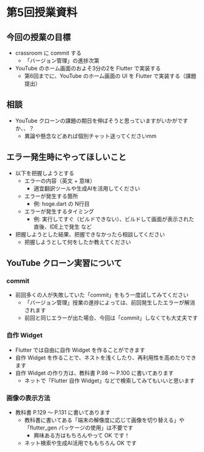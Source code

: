 # 第5回授業資料

## 今回の授業の目標

- crassroom に commit する
  - 「バージョン管理」の進捗次第
- YouTube のホーム画面のおよそ3分の2を Flutter で実装する
  - 第6回までに、YouTube のホーム画面の UI を Flutter で実装する（課題提出）

## 相談

- YouTube クローンの課題の期日を伸ばそうと思っていますがいかがですか、、？
  - 異論や懸念などあれば個別チャット送ってくださいmm

## エラー発生時にやってほしいこと

- 以下を把握しようとする
  - エラーの内容（英文 + 意味）
    - 適宜翻訳ツールや生成AIを活用してください
  - エラーが発生する箇所
    - 例: hoge.dart の N行目
  - エラーが発生するタイミング
    - 例: 実行してすぐ（ビルドできない）、ビルドして画面が表示された直後、IDE上で発生 など
- 把握しようとした結果、把握できなかったら相談してください
  - 把握しようとして何をしたか教えてください

## YouTube クローン実習について

### commit

- 前回多くの人が失敗していた「commit」をもう一度試してみてください
  - 「バージョン管理」授業の進捗によっては、前回発生したエラーが解消されます
  - 前回と同じエラーが出た場合、今回は「commit」しなくても大丈夫です

### 自作 Widget

- Flutter では自由に自作 Widget を作ることができます
- 自作 Widget を作ることで、ネストを浅くしたり、再利用性を高めたりできます
- 自作 Widget の作り方は、教科書 P.98 〜 P.100 に書いてあります
  - ネットで「Flutter 自作 Widget」などで検索してみてもいいと思います

### 画像の表示方法

- 教科書 P.129 〜 P.131 に書いてあります
  - 教科書に書いてある「端末の解像度に応じて画像を切り替える」や「flutter_gen パッケージの使用」は不要です
    - 興味ある方はもちろんやって OK です！
  - ネット検索や生成AI活用でももちろん OK です
